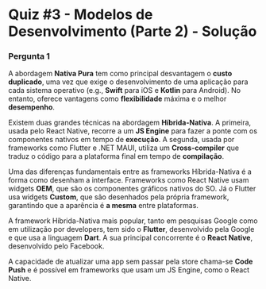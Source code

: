 # Quiz #3 - Modelos de Desenvolvimento (Parte 2) - Solução

### Pergunta 1

A abordagem **Nativa Pura** tem como principal desvantagem o **custo duplicado**, uma vez que exige o desenvolvimento de uma aplicação para cada sistema operativo (e.g., **Swift** para iOS e **Kotlin** para Android). No entanto, oferece vantagens como **flexibilidade** máxima e o melhor **desempenho**.

Existem duas grandes técnicas na abordagem **Híbrida-Nativa**. A primeira, usada pelo React Native, recorre a um **JS Engine** para fazer a ponte com os componentes nativos em tempo de **execução**. A segunda, usada por frameworks como Flutter e .NET MAUI, utiliza um **Cross-compiler** que traduz o código para a plataforma final em tempo de **compilação**.

Uma das diferenças fundamentais entre as frameworks Híbrida-Nativa é a forma como desenham a interface. Frameworks como React Native usam widgets **OEM**, que são os componentes gráficos nativos do SO. Já o Flutter usa widgets **Custom**, que são desenhados pela própria framework, garantindo que a aparência é **a mesma** entre plataformas.

A framework Híbrida-Nativa mais popular, tanto em pesquisas Google como em utilização por developers, tem sido o **Flutter**, desenvolvido pela Google e que usa a linguagem **Dart**. A sua principal concorrente é o **React Native**, desenvolvido pelo Facebook.

A capacidade de atualizar uma app sem passar pela store chama-se **Code Push** e é possível em frameworks que usam um JS Engine, como o React Native. 